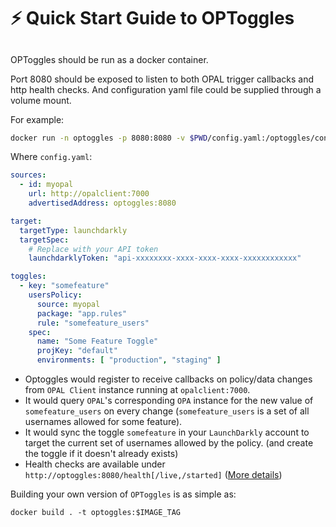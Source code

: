 # <a name="intro"></a>⚡️ Quick Start Guide to OPToggles
## 

OPToggles should be run as a docker container. <br/>

Port 8080 should be exposed to listen to both OPAL trigger callbacks and http health checks. And configuration yaml file
could be supplied through a volume mount.

For example:

```sh
docker run -n optoggles -p 8080:8080 -v $PWD/config.yaml:/optoggles/config.yaml --rm -it permitio/optoggles:latest
```

Where `config.yaml`:

```yaml
sources:
  - id: myopal
    url: http://opalclient:7000
    advertisedAddress: optoggles:8080

target:
  targetType: launchdarkly
  targetSpec:
    # Replace with your API token
    launchdarklyToken: "api-xxxxxxxx-xxxx-xxxx-xxxx-xxxxxxxxxxxx"

toggles:
  - key: "somefeature"
    usersPolicy:
      source: myopal
      package: "app.rules"
      rule: "somefeature_users"
    spec:
      name: "Some Feature Toggle"
      projKey: "default"
      environments: [ "production", "staging" ]
```

- Optoggles would register to receive callbacks on policy/data changes from `OPAL Client` instance running
  at `opalclient:7000`.
- It would query `OPAL`'s corresponding `OPA` instance for the new value of `somefeature_users` on every
  change (`somefeature_users` is a set of all usernames allowed for some feature).
- It would sync the toggle `somefeature` in your `LaunchDarkly` account to target the current set of usernames allowed
  by the policy. (and create the toggle if it doesn't already exists)
- Health checks are available under `http://optoggles:8080/health[/live,/started]` ([More details](howitworks.md#healthchecks))

Building your own version of `OPToggles` is as simple as:

```shell
docker build . -t optoggles:$IMAGE_TAG
```